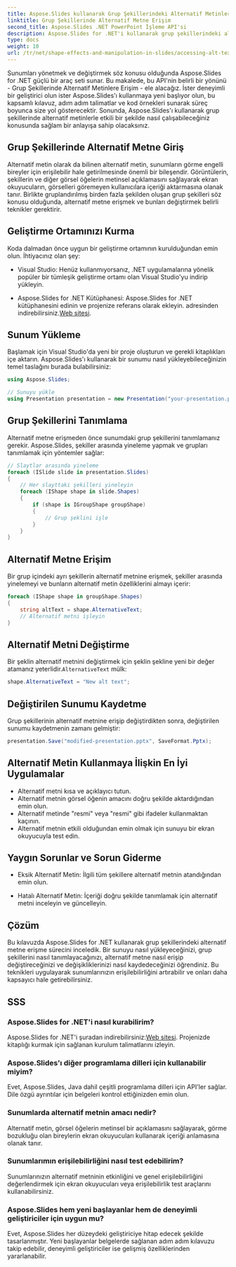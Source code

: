 ```yaml
---
title: Aspose.Slides kullanarak Grup Şekillerindeki Alternatif Metinlere Erişim
linktitle: Grup Şekillerinde Alternatif Metne Erişim
second_title: Aspose.Slides .NET PowerPoint İşleme API'si
description: Aspose.Slides for .NET'i kullanarak grup şekillerindeki alternatif metne nasıl erişeceğinizi öğrenin. Kod örnekleri içeren adım adım kılavuz.
type: docs
weight: 10
url: /tr/net/shape-effects-and-manipulation-in-slides/accessing-alt-text-group-shapes/
---
```


Sunumları yönetmek ve değiştirmek söz konusu olduğunda Aspose.Slides for .NET güçlü bir araç seti sunar. Bu makalede, bu API'nin belirli bir yönünü - Grup Şekillerinde Alternatif Metinlere Erişim - ele alacağız. İster deneyimli bir geliştirici olun ister Aspose.Slides'ı kullanmaya yeni başlıyor olun, bu kapsamlı kılavuz, adım adım talimatlar ve kod örnekleri sunarak süreç boyunca size yol gösterecektir. Sonunda, Aspose.Slides'ı kullanarak grup şekillerinde alternatif metinlerle etkili bir şekilde nasıl çalışabileceğiniz konusunda sağlam bir anlayışa sahip olacaksınız.

## Grup Şekillerinde Alternatif Metne Giriş

Alternatif metin olarak da bilinen alternatif metin, sunumların görme engelli bireyler için erişilebilir hale getirilmesinde önemli bir bileşendir. Görüntülerin, şekillerin ve diğer görsel öğelerin metinsel açıklamasını sağlayarak ekran okuyucuların, görselleri göremeyen kullanıcılara içeriği aktarmasına olanak tanır. Birlikte gruplandırılmış birden fazla şekilden oluşan grup şekilleri söz konusu olduğunda, alternatif metne erişmek ve bunları değiştirmek belirli teknikler gerektirir.

## Geliştirme Ortamınızı Kurma

Koda dalmadan önce uygun bir geliştirme ortamının kurulduğundan emin olun. İhtiyacınız olan şey:

- Visual Studio: Henüz kullanmıyorsanız, .NET uygulamalarına yönelik popüler bir tümleşik geliştirme ortamı olan Visual Studio'yu indirip yükleyin.

-  Aspose.Slides for .NET Kütüphanesi: Aspose.Slides for .NET kütüphanesini edinin ve projenize referans olarak ekleyin. adresinden indirebilirsiniz.[Web sitesi](https://reference.aspose.com/slides/net/).

## Sunum Yükleme

Başlamak için Visual Studio'da yeni bir proje oluşturun ve gerekli kitaplıkları içe aktarın. Aspose.Slides'ı kullanarak bir sunumu nasıl yükleyebileceğinizin temel taslağını burada bulabilirsiniz:

```csharp
using Aspose.Slides;

// Sunuyu yükle
using Presentation presentation = new Presentation("your-presentation.pptx");
```

## Grup Şekillerini Tanımlama

Alternatif metne erişmeden önce sunumdaki grup şekillerini tanımlamanız gerekir. Aspose.Slides, şekiller arasında yineleme yapmak ve grupları tanımlamak için yöntemler sağlar:

```csharp
// Slaytlar arasında yineleme
foreach (ISlide slide in presentation.Slides)
{
    // Her slayttaki şekilleri yineleyin
    foreach (IShape shape in slide.Shapes)
    {
        if (shape is IGroupShape groupShape)
        {
            // Grup şeklini işle
        }
    }
}
```

## Alternatif Metne Erişim

Bir grup içindeki ayrı şekillerin alternatif metnine erişmek, şekiller arasında yinelemeyi ve bunların alternatif metin özelliklerini almayı içerir:

```csharp
foreach (IShape shape in groupShape.Shapes)
{
    string altText = shape.AlternativeText;
    // Alternatif metni işleyin
}
```

## Alternatif Metni Değiştirme

 Bir şeklin alternatif metnini değiştirmek için şeklin şekline yeni bir değer atamanız yeterlidir.`AlternativeText` mülk:

```csharp
shape.AlternativeText = "New alt text";
```

## Değiştirilen Sunumu Kaydetme

Grup şekillerinin alternatif metnine erişip değiştirdikten sonra, değiştirilen sunumu kaydetmenin zamanı gelmiştir:

```csharp
presentation.Save("modified-presentation.pptx", SaveFormat.Pptx);
```

## Alternatif Metin Kullanmaya İlişkin En İyi Uygulamalar

- Alternatif metni kısa ve açıklayıcı tutun.
- Alternatif metnin görsel öğenin amacını doğru şekilde aktardığından emin olun.
- Alternatif metinde "resmi" veya "resmi" gibi ifadeler kullanmaktan kaçının.
- Alternatif metnin etkili olduğundan emin olmak için sunuyu bir ekran okuyucuyla test edin.

## Yaygın Sorunlar ve Sorun Giderme

- Eksik Alternatif Metin: İlgili tüm şekillere alternatif metnin atandığından emin olun.

- Hatalı Alternatif Metin: İçeriği doğru şekilde tanımlamak için alternatif metni inceleyin ve güncelleyin.

## Çözüm

Bu kılavuzda Aspose.Slides for .NET kullanarak grup şekillerindeki alternatif metne erişme sürecini inceledik. Bir sunuyu nasıl yükleyeceğinizi, grup şekillerini nasıl tanımlayacağınızı, alternatif metne nasıl erişip değiştireceğinizi ve değişikliklerinizi nasıl kaydedeceğinizi öğrendiniz. Bu teknikleri uygulayarak sunumlarınızın erişilebilirliğini artırabilir ve onları daha kapsayıcı hale getirebilirsiniz.

## SSS

### Aspose.Slides for .NET'i nasıl kurabilirim?

 Aspose.Slides for .NET'i şuradan indirebilirsiniz:[Web sitesi](https://reference.aspose.com/slides/net/). Projenizde kitaplığı kurmak için sağlanan kurulum talimatlarını izleyin.

### Aspose.Slides'ı diğer programlama dilleri için kullanabilir miyim?

Evet, Aspose.Slides, Java dahil çeşitli programlama dilleri için API'ler sağlar. Dile özgü ayrıntılar için belgeleri kontrol ettiğinizden emin olun.

### Sunumlarda alternatif metnin amacı nedir?

Alternatif metin, görsel öğelerin metinsel bir açıklamasını sağlayarak, görme bozukluğu olan bireylerin ekran okuyucuları kullanarak içeriği anlamasına olanak tanır.

### Sunumlarımın erişilebilirliğini nasıl test edebilirim?

Sunumlarınızın alternatif metninin etkinliğini ve genel erişilebilirliğini değerlendirmek için ekran okuyucuları veya erişilebilirlik test araçlarını kullanabilirsiniz.

### Aspose.Slides hem yeni başlayanlar hem de deneyimli geliştiriciler için uygun mu?

Evet, Aspose.Slides her düzeydeki geliştiriciye hitap edecek şekilde tasarlanmıştır. Yeni başlayanlar belgelerde sağlanan adım adım kılavuzu takip edebilir, deneyimli geliştiriciler ise gelişmiş özelliklerinden yararlanabilir.